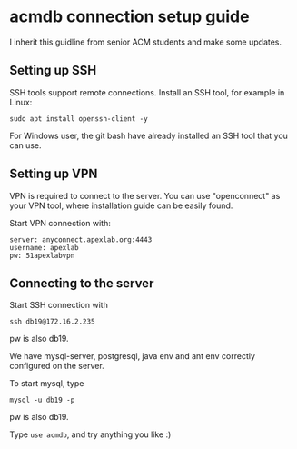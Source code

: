 # acmdb connection setup guide
I inherit this guidline from senior ACM students and make some updates.

## Setting up SSH

SSH tools support remote connections. Install an SSH tool, for example in Linux:

`sudo apt install openssh-client -y`

For Windows user, the git bash have already installed an SSH tool that you can use.

## Setting up VPN

VPN is required to connect to the server. You can use "openconnect" as your VPN tool, where installation guide can be easily found.

Start VPN connection with:

```
server: anyconnect.apexlab.org:4443
username: apexlab
pw: 51apexlabvpn
```

## Connecting to the server

Start SSH connection with

`ssh db19@172.16.2.235`

pw is also db19.

We have mysql-server, postgresql, java env and ant env correctly configured on the server.

To start mysql, type

`mysql -u db19 -p`

pw is also db19.

Type `use acmdb`, and try anything you like :)
